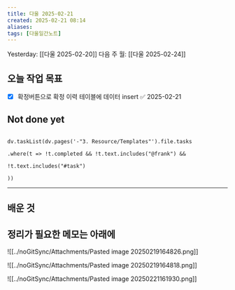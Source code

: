 ```yaml
---
title: 다울 2025-02-21
created: 2025-02-21 08:14
aliases: 
tags: [다울일간노트]
---
```


Yesterday: [[다울 2025-02-20]] 
다음 주 월: [[다울 2025-02-24]] 


## 오늘 작업 목표

- [x] 확정버튼으로 확정 이력 테이블에 데이터 insert ✅ 2025-02-21




## Not done yet



```dataviewjs

dv.taskList(dv.pages('-"3. Resource/Templates"').file.tasks

.where(t => !t.completed && !t.text.includes("@frank") &&

!t.text.includes("#task")

))

```

---


## 배운 것




## 정리가 필요한 메모는 아래에



![[../noGitSync/Attachments/Pasted image 20250219164826.png]]

![[../noGitSync/Attachments/Pasted image 20250219164818.png]]

![[../noGitSync/Attachments/Pasted image 20250221161930.png]]

